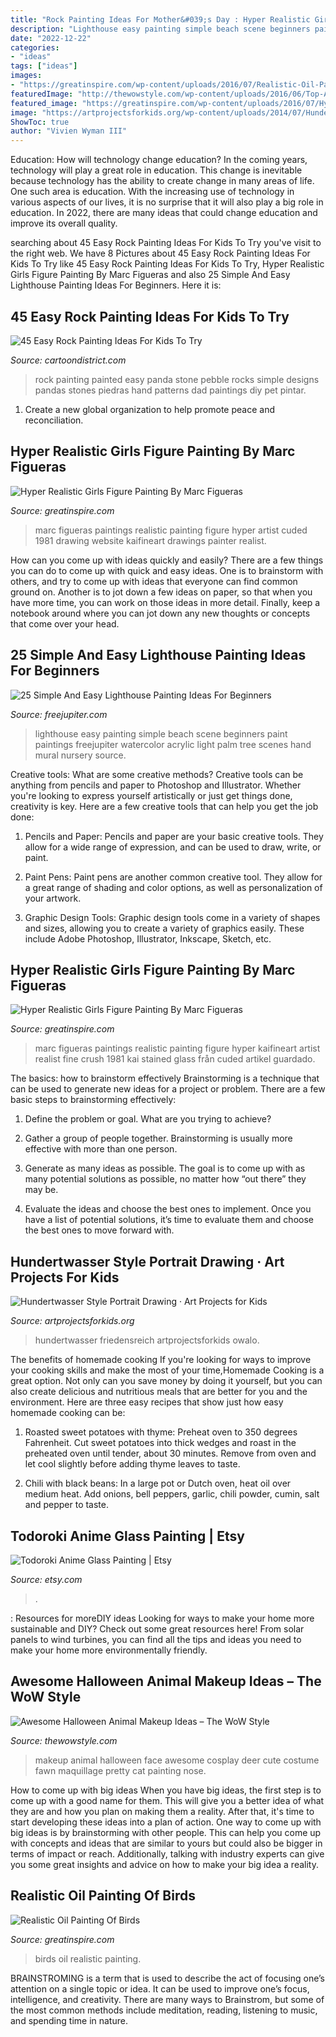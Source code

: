 ```yaml
---
title: "Rock Painting Ideas For Mother&#039;s Day : Hyper Realistic Girls Figure Painting By Marc Figueras"
description: "Lighthouse easy painting simple beach scene beginners paint paintings freejupiter watercolor acrylic light palm tree scenes hand mural nursery source"
date: "2022-12-22"
categories:
- "ideas"
tags: ["ideas"]
images:
- "https://greatinspire.com/wp-content/uploads/2016/07/Realistic-Oil-Painting-of-Birds-20.jpg"
featuredImage: "http://thewowstyle.com/wp-content/uploads/2016/06/Top-Animal-Halloween-Makeup.jpg"
featured_image: "https://greatinspire.com/wp-content/uploads/2016/07/Hyper-Realistic-Girls-Figure-Painting-By-Marc-Figueras-18.jpg"
image: "https://artprojectsforkids.org/wp-content/uploads/2014/07/Hundertwasser-Portrait.jpg"
ShowToc: true
author: "Vivien Wyman III"
---
```



Education: How will technology change education?
In the coming years, technology will play a great role in education. This change is inevitable because technology has the ability to create change in many areas of life. One such area is education. With the increasing use of technology in various aspects of our lives, it is no surprise that it will also play a big role in education. In 2022, there are many ideas that could change education and improve its overall quality.

	

		
searching about 45 Easy Rock Painting Ideas For Kids To Try you've visit to the right web. We have 8 Pictures about 45 Easy Rock Painting Ideas For Kids To Try like 45 Easy Rock Painting Ideas For Kids To Try, Hyper Realistic Girls Figure Painting By Marc Figueras and also 25 Simple And Easy Lighthouse Painting Ideas For Beginners. Here it is:
		
    
## 45 Easy Rock Painting Ideas For Kids To Try

<img loading=lazy src="http://www.cartoondistrict.com/wp-content/uploads/2017/06/easy-rock-painting-ideas-for-kids31.jpg" onerror="this.onerror=null;this.src='https://tse4.mm.bing.net/th?id=OIP.DaEDdEDMRDXzBJgIG8e3AwHaJ4&amp;pid=15.1';" alt="45 Easy Rock Painting Ideas For Kids To Try">

_Source: cartoondistrict.com_

>rock painting painted easy panda stone pebble rocks simple designs pandas stones piedras hand patterns dad paintings diy pet pintar. 

	

1. Create a new global organization to help promote peace and reconciliation.

    
## Hyper Realistic Girls Figure Painting By Marc Figueras

<img loading=lazy src="https://greatinspire.com/wp-content/uploads/2016/07/Hyper-Realistic-Girls-Figure-Painting-By-Marc-Figueras-18.jpg" onerror="this.onerror=null;this.src='https://tse1.mm.bing.net/th?id=OIP.YUpuVb09cbhwo30KaeRYUgHaRW&amp;pid=15.1';" alt="Hyper Realistic Girls Figure Painting By Marc Figueras">

_Source: greatinspire.com_

>marc figueras paintings realistic painting figure hyper artist cuded 1981 drawing website kaifineart drawings painter realist. 

	

How can you come up with ideas quickly and easily?
There are a few things you can do to come up with quick and easy ideas. One is to brainstorm with others, and try to come up with ideas that everyone can find common ground on. Another is to jot down a few ideas on paper, so that when you have more time, you can work on those ideas in more detail. Finally, keep a notebook around where you can jot down any new thoughts or concepts that come over your head.

    
## 25 Simple And Easy Lighthouse Painting Ideas For Beginners

<img loading=lazy src="http://www.freejupiter.com/wp-content/uploads/2018/04/Simple-And-Easy-Lighthouse-Painting-Ideas-15.jpg" onerror="this.onerror=null;this.src='https://tse3.mm.bing.net/th?id=OIP.ldYBNPLNj2uHEtgtt-M61AHaNB&amp;pid=15.1';" alt="25 Simple And Easy Lighthouse Painting Ideas For Beginners">

_Source: freejupiter.com_

>lighthouse easy painting simple beach scene beginners paint paintings freejupiter watercolor acrylic light palm tree scenes hand mural nursery source. 

	

Creative tools: What are some creative methods?
Creative tools can be anything from pencils and paper to Photoshop and Illustrator. Whether you're looking to express yourself artistically or just get things done, creativity is key. Here are a few creative tools that can help you get the job done:
1. Pencils and Paper: Pencils and paper are your basic creative tools. They allow for a wide range of expression, and can be used to draw, write, or paint.

2. Paint Pens: Paint pens are another common creative tool. They allow for a great range of shading and color options, as well as personalization of your artwork.

3. Graphic Design Tools: Graphic design tools come in a variety of shapes and sizes, allowing you to create a variety of graphics easily. These include Adobe Photoshop, Illustrator, Inkscape, Sketch, etc.

    
## Hyper Realistic Girls Figure Painting By Marc Figueras

<img loading=lazy src="https://greatinspire.com/wp-content/uploads/2016/07/Hyper-Realistic-Girls-Figure-Painting-By-Marc-Figueras-20.jpg" onerror="this.onerror=null;this.src='https://tse1.mm.bing.net/th?id=OIP.i3P2-YPe2y6Gr1qtdwFYEQHaLZ&amp;pid=15.1';" alt="Hyper Realistic Girls Figure Painting By Marc Figueras">

_Source: greatinspire.com_

>marc figueras paintings realistic painting figure hyper kaifineart artist realist fine crush 1981 kai stained glass från cuded artikel guardado. 

	

The basics: how to brainstorm effectively
Brainstorming is a technique that can be used to generate new ideas for a project or problem. There are a few basic steps to brainstorming effectively:
1. Define the problem or goal. What are you trying to achieve?

2. Gather a group of people together. Brainstorming is usually more effective with more than one person.

3. Generate as many ideas as possible. The goal is to come up with as many potential solutions as possible, no matter how “out there” they may be.

4. Evaluate the ideas and choose the best ones to implement. Once you have a list of potential solutions, it’s time to evaluate them and choose the best ones to move forward with.

    
## Hundertwasser Style Portrait Drawing · Art Projects For Kids

<img loading=lazy src="https://artprojectsforkids.org/wp-content/uploads/2014/07/Hundertwasser-Portrait.jpg" onerror="this.onerror=null;this.src='https://tse1.mm.bing.net/th?id=OIP.y-5fgW-Q5J_GTCs04tgidQHaKU&amp;pid=15.1';" alt="Hundertwasser Style Portrait Drawing · Art Projects for Kids">

_Source: artprojectsforkids.org_

>hundertwasser friedensreich artprojectsforkids owalo. 

	

The benefits of homemade cooking
If you're looking for ways to improve your cooking skills and make the most of your time,Homemade Cooking is a great option. Not only can you save money by doing it yourself, but you can also create delicious and nutritious meals that are better for you and the environment. Here are three easy recipes that show just how easy homemade cooking can be: 
1. Roasted sweet potatoes with thyme: Preheat oven to 350 degrees Fahrenheit. Cut sweet potatoes into thick wedges and roast in the preheated oven until tender, about 30 minutes. Remove from oven and let cool slightly before adding thyme leaves to taste. 

2. Chili with black beans: In a large pot or Dutch oven, heat oil over medium heat. Add onions, bell peppers, garlic, chili powder, cumin, salt and pepper to taste.

    
## Todoroki Anime Glass Painting | Etsy

<img loading=lazy src="https://i.etsystatic.com/27886305/r/il/e21564/2925641930/il_1140xN.2925641930_kaba.jpg" onerror="this.onerror=null;this.src='https://tse1.mm.bing.net/th?id=OIP.Z0FIVnh-__Xi2yfwzBUpywHaJ4&amp;pid=15.1';" alt="Todoroki Anime Glass Painting | Etsy">

_Source: etsy.com_

>. 

	

: Resources for moreDIY ideas
Looking for ways to make your home more sustainable and DIY? Check out some great resources here! From solar panels to wind turbines, you can find all the tips and ideas you need to make your home more environmentally friendly.

    
## Awesome Halloween Animal Makeup Ideas – The WoW Style

<img loading=lazy src="http://thewowstyle.com/wp-content/uploads/2016/06/Top-Animal-Halloween-Makeup.jpg" onerror="this.onerror=null;this.src='https://tse3.mm.bing.net/th?id=OIP.cDmJsC9zEFoKKVm5OPQkJgHaJ3&amp;pid=15.1';" alt="Awesome Halloween Animal Makeup Ideas – The WoW Style">

_Source: thewowstyle.com_

>makeup animal halloween face awesome cosplay deer cute costume fawn maquillage pretty cat painting nose. 

	

How to come up with big ideas
When you have big ideas, the first step is to come up with a good name for them. This will give you a better idea of what they are and how you plan on making them a reality. After that, it's time to start developing these ideas into a plan of action.
One way to come up with big ideas is by brainstorming with other people. This can help you come up with concepts and ideas that are similar to yours but could also be bigger in terms of impact or reach. Additionally, talking with industry experts can give you some great insights and advice on how to make your big idea a reality.

    
## Realistic Oil Painting Of Birds

<img loading=lazy src="https://greatinspire.com/wp-content/uploads/2016/07/Realistic-Oil-Painting-of-Birds-20.jpg" onerror="this.onerror=null;this.src='https://tse3.mm.bing.net/th?id=OIP.C5thCNrn45FvF_82mYdNJwHaHa&amp;pid=15.1';" alt="Realistic Oil Painting Of Birds">

_Source: greatinspire.com_

>birds oil realistic painting. 

	

BRAINSTROMING is a term that is used to describe the act of focusing one’s attention on a single topic or idea. It can be used to improve one’s focus, intelligence, and creativity. There are many ways to Brainstrom, but some of the most common methods include meditation, reading, listening to music, and spending time in nature.

